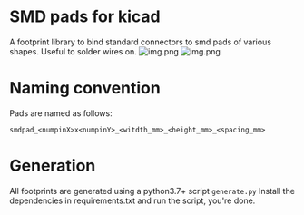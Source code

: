 # SMD pads for kicad
A footprint library to bind standard connectors to smd pads of various shapes. 
Useful to solder wires on.
![img.png](img/photo1.png)
![img.png](img/photo2.png)

# Naming convention
Pads are named as follows:
```
smdpad_<numpinX>x<numpinY>_<witdth_mm>_<height_mm>_<spacing_mm>
```

# Generation
All footprints are generated using a python3.7+ script `generate.py`
Install the dependencies in requirements.txt and run the script, you're done.